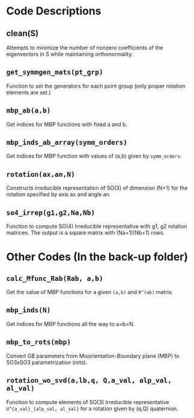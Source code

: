 # Code Descriptions

## clean(S) 

Attempts to minimize the number of nonzero coefficients of the eigenvectors in S while maintaining orthonormality.

## `get_symmgen_mats(pt_grp)`

Function to set the generators for each point group (only proper rotation elements are set.)

## `mbp_ab(a,b)`

Get indices for MBP functions with fixed a and b.

## `mbp_inds_ab_array(symm_orders)`

Get indices for MBP function with values of (a,b) given by `symm_orders`.

## `rotation(ax,an,N)`

Constructs irreducible representation of SO(3) of dimension (N+1) for the rotation specified by axis ax and angle an. 

## `so4_irrep(g1,g2,Na,Nb)`

Function to compute SO(4) Irreducible representative with g1, g2 rotation matrices. The output is a square matrix with (Na+1)(Nb+1) rows.

# Other Codes (In the back-up folder)


## `calc_Mfunc_Rab(Rab, a,b)`

Get the value of MBP functions for a given `(a,b)` and `R^(ab)` matrix.

## `mbp_inds(N)`

Get indices for MBP functions all the way to a=b=N.




## `mbp_to_rots(mbp)`

Convert GB parameters from Misorientation-Boundary plane (MBP) to SO3xSO3 parametrization (rots).


## `rotation_wo_svd(a,lb,q, Q,a_val, alp_val, al_val)`

Function to compute elements of SO(3) Irreducible representative  `U^{a_val}_{alp_val, al_val}` for a rotation given by (q,Q) quaternion.





